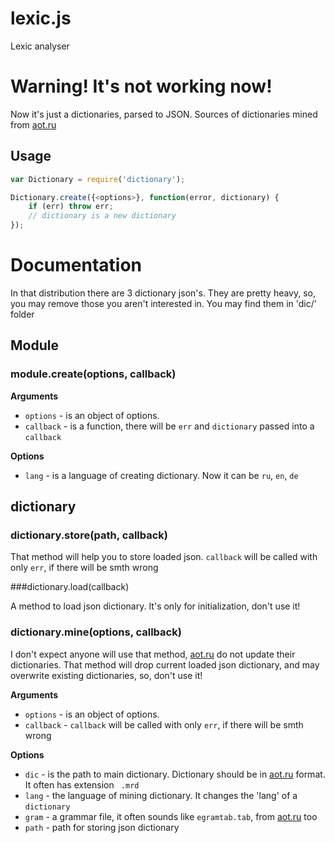 # lexic.js

Lexic analyser

# Warning! It's not working now!

Now it's just a dictionaries, parsed to JSON. Sources of dictionaries mined from [aot.ru](http://aot.ru)

## Usage

```javascript
var Dictionary = require('dictionary');

Dictionary.create({<options>}, function(error, dictionary) {
    if (err) throw err;
    // dictionary is a new dictionary
});
```

# Documentation

In that distribution there are 3 dictionary json's. They are pretty heavy, so, you may remove those you aren't
interested in. You may find them in 'dic/' folder

## Module

### module.create(options, callback)

__Arguments__

* `options` - is an object of options.
* `callback` - is a function, there will be `err` and `dictionary` passed into a `callback`

__Options__

* `lang` - is a language of creating dictionary. Now it can be `ru`, `en`, `de`

## dictionary

### dictionary.store(path, callback)

That method will help you to store loaded json. `callback` will be called with only `err`, if there will be smth wrong

###dictionary.load(callback)

A method to load json dictionary. It's only for initialization, don't use it!

### dictionary.mine(options, callback)

I don't expect anyone will use that method, [aot.ru](http://aot.ru) do not update their dictionaries.  That method will drop
 current loaded json dictionary, and may overwrite existing dictionaries, so, don't use it!

__Arguments__

* `options` - is an object of options.
* `callback` - `callback` will be called with only `err`, if there will be smth wrong

__Options__

* `dic` - is the path to main dictionary. Dictionary should be in [aot.ru](aot.ru) format. It often has extension `
.mrd`
* `lang` - the language of mining dictionary. It changes the 'lang' of a `dictionary`
* `gram` - a grammar file, it often sounds like `egramtab.tab`, from [aot.ru](http://aot.ru) too
* `path` - path for storing json dictionary